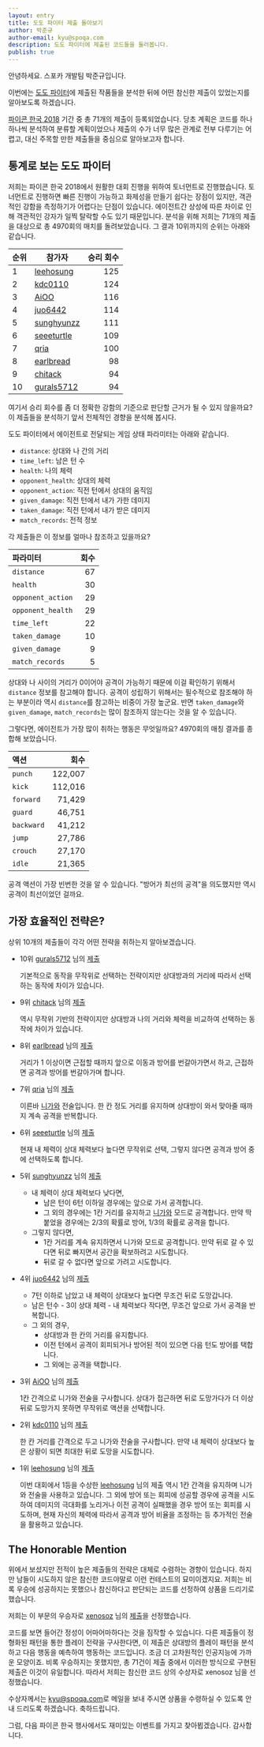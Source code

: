 ```yaml
---
layout: entry
title: 도도 파이터 제출 돌아보기
author: 박준규
author-email: kyu@spoqa.com
description: 도도 파이터에 제출된 코드들을 둘러봅니다.
publish: true
---
```


안녕하세요. 스포카 개발팀 박준규입니다.

이번에는 [도도 파이터]에 제출된 작품들을 분석한 뒤에 어떤 참신한 제출이 있었는지를 알아보도록 하겠습니다.

[파이콘 한국 2018] 기간 중 총 71개의 제출이 등록되었습니다. 당초 계획은 코드를 하나하나씩 분석하여 분류할 계획이었으나 제출의 수가 너무 많은 관계로 전부 다루기는 어렵고, 대신 주목할 만한 제출들을 중심으로 알아보고자 합니다.

## 통계로 보는 도도 파이터

저희는 파이콘 한국 2018에서 원활한 대회 진행을 위하여 토너먼트로 진행했습니다. 토너먼트로 진행하면 빠른 진행이 가능하고 화제성을 만들기 쉽다는 장점이 있지만, 객관적인 강함을 측정하기가 어렵다는 단점이 있습니다. 에이전트간 상성에 따른 차이로 인해 객관적인 강자가 일찍 탈락할 수도 있기 때문입니다. 분석을 위해 저희는 71개의 제출을 대상으로 총 4970회의 매치를 돌려보았습니다. 그 결과 10위까지의 순위는 아래와 같습니다.

| 순위 | 참가자 | 승리 회수 | 
| --- | --- | ---:|
| 1 | [leehosung](https://github.com/leehosung) | 125 |
| 2 | [kdc0110](https://github.com/kdc0110) | 124 |
| 3 | [AiOO](https://github.com/AiOO) | 116 |
| 4 | [juo6442](https://github.com/juo6442) | 114 |
| 5 | [sunghyunzz](https://github.com/sunghyunzz) | 111 |
| 6 | [seeeturtle](https://github.com/seeeturtle) | 109 |
| 7 | [qria](https://github.com/qria) | 100 |
| 8 | [earlbread](https://github.com/earlbread) | 98 |
| 9 | [chitack](https://github.com/chitack) | 94 |
| 10 | [gurals5712](https://github.com/gurals5712) | 94 |

여기서 승리 회수를 좀 더 정확한 강함의 기준으로 판단할 근거가 될 수 있지 않을까요? 이 제출들을 분석하기 앞서 전체적인 경향을 분석해 봅시다.

도도 파이터에서 에이전트로 전달되는 게임 상태 파라미터는 아래와 같습니다.

* `distance`: 상대와 나 간의 거리
* `time_left`: 남은 턴 수
* `health`: 나의 체력
* `opponent_health`: 상대의 체력
* `opponent_action`: 직전 턴에서 상대의 움직임
* `given_damage`: 직전 턴에서 내가 가한 데미지
* `taken_damage`: 직전 턴에서 내가 받은 데미지
* `match_records`: 전적 정보

각 제출들은 이 정보를 얼마나 참조하고 있을까요?

| 파라미터 | 회수 |
|:--- | ---:|
| `distance` | 67 |
| `health` | 30 |
| `opponent_action` | 29 |
| `opponent_health` | 29 |
| `time_left` | 22 |
| `taken_damage` | 10 |
| `given_damage` | 9 |
| `match_records` | 5 |

상대와 나 사이의 거리가 0이어야 공격이 가능하기 때문에 이걸 확인하기 위해서 `distance` 정보를 참고해야 합니다. 공격이 성립하기 위해서는 필수적으로 참조해야 하는 부분이라 역시 `distance`를 참고하는 비중이 가장 높군요. 반면 `taken_damage`와 `given_damage`, `match_records`는 많이 참조하지 않는다는 것을 알 수 있습니다.

그렇다면, 에이전트가 가장 많이 취하는 행동은 무엇일까요? 4970회의 매칭 결과를 종합해 보았습니다.

| 액션 | 회수 |
|:--- | ---:|
| `punch` | 122,007 |
| `kick` | 112,016 |
| `forward` | 71,429 |
| `guard` | 46,751 |
| `backward` | 41,212 |
| `jump` | 27,786 |
| `crouch` | 27,170 |
| `idle` | 21,365 |

공격 액션이 가장 빈번한 것을 알 수 있습니다. "방어가 최선의 공격"을 의도했지만 역시 공격이 최선이었던 걸까요.

## 가장 효율적인 전략은?

상위 10개의 제출들이 각각 어떤 전략을 취하는지 알아보겠습니다.

* 10위 [gurals5712](https://github.com/gurals5712) 님의 [제출](https://gist.github.com/segfault87/c6bd3572ca48ad970fcfb087362f774b#file-gurals5712-py)

  기본적으로 동작을 무작위로 선택하는 전략이지만 상대방과의 거리에 따라서 선택하는 동작에 차이가 있습니다.

* 9위 [chitack](https://github.com/chitack) 님의 [제출](https://gist.github.com/segfault87/c6bd3572ca48ad970fcfb087362f774b#file-chitack-py)

  역시 무작위 기반의 전략이지만 상대방과 나의 거리와 체력을 비교하여 선택하는 동작에 차이가 있습니다.

* 8위 [earlbread](https://github.com/earlbread) 님의 [제출](https://gist.github.com/segfault87/c6bd3572ca48ad970fcfb087362f774b#file-earlbread-py)

  거리가 1 이상이면 근접할 때까지 앞으로 이동과 방어를 번갈아가면서 하고, 근접하면 공격과 방어를 번갈아가며 합니다.

* 7위 [qria](https://github.com/qria) 님의 [제출](https://gist.github.com/segfault87/c6bd3572ca48ad970fcfb087362f774b#file-qria-py)

  이른바 [니가와] 전술입니다. 한 칸 정도 거리를 유지하며 상대방이 와서 맞아줄 때까지 계속 공격을 반복합니다.

* 6위 [seeeturtle](https://github.com/seeeturtle) 님의 [제출](https://gist.github.com/segfault87/c6bd3572ca48ad970fcfb087362f774b#file-seeeturtle-py)

  현재 내 체력이 상대 체력보다 높다면 무작위로 선택, 그렇지 않다면 공격과 방어 중에 선택하도록 합니다.

* 5위 [sunghyunzz](https://github.com/sunghyunzz) 님의 [제출](https://gist.github.com/segfault87/c6bd3572ca48ad970fcfb087362f774b#file-sunghyunzz-py)

  * 내 체력이 상대 체력보다 낮다면,
    * 남은 턴이 6턴 이하일 경우에는 앞으로 가서 공격합니다.
    * 그 외의 경우에는 1칸 거리를 유지하고 [니가와] 모드로 공격합니다. 만약 딱 붙었을 경우에는 2/3의 확률로 방어, 1/3의 확률로 공격을 합니다.
  * 그렇지 않다면,
    * 1칸 거리를 계속 유지하면서 니가와 모드로 공격합니다. 만약 뒤로 갈 수 있다면 뒤로 빠지면서 공간을 확보하려고 시도합니다.
    * 뒤로 갈 수 없다면 앞으로 가려고 시도합니다.
  
* 4위 [juo6442](https://github.com/juo6442) 님의 [제출](https://gist.github.com/segfault87/c6bd3572ca48ad970fcfb087362f774b#file-juo6442-py)

  * 7턴 이하로 남았고 내 체력이 상대보다 높다면 무조건 뒤로 도망갑니다.
  * 남은 턴수 - 3이 상대 체력 - 내 체력보다 작다면, 무조건 앞으로 가서 공격을 반복합니다.
  * 그 외의 경우,
    * 상대방과 한 칸의 거리를 유지합니다.
    * 이전 턴에서 공격이 회피되거나 방어된 적이 있으면 다음 턴도 방어를 택합니다.
    * 그 외에는 공격을 택합니다.
    
* 3위 [AiOO](https://github.com/AiOO) 님의 [제출](https://gist.github.com/segfault87/c6bd3572ca48ad970fcfb087362f774b#file-aioo-py)

  1칸 간격으로 니가와 전술을 구사합니다. 상대가 접근하면 뒤로 도망가다가 더 이상 뒤로 도망가지 못하면 무작위로 액션을 선택합니다.

* 2위 [kdc0110](https://github.com/kdc0110) 님의 [제출](https://gist.github.com/segfault87/c6bd3572ca48ad970fcfb087362f774b#file-kdc0110-py)

  한 칸 거리를 간격으로 두고 니가와 전술을 구사합니다. 만약 내 체력이 상대보다 높은 상황이 되면 최대한 뒤로 도망을 시도합니다.

* 1위 [leehosung](https://github.com/leehosung) 님의 [제출](https://gist.github.com/segfault87/c6bd3572ca48ad970fcfb087362f774b#file-leehosung-py)

  이번 대회에서 1등을 수상한 [leehosung](https://github.com/leehosung) 님의 제출 역시 1칸 간격을 유지하며 니가와 전술을 사용하고 있습니다. 그 외에 방어 또는 회피에 성공할 경우에 공격을 시도하여 데미지의 극대화를 노리거나 이전 공격이 실패했을 경우 방어 또는 회피를 시도하며, 현재 자신의 체력에 따라서 공격과 방어 비율을 조정하는 등 추가적인 전술을 활용하고 있습니다.

## The Honorable Mention

위에서 보셨지만 전적이 높은 제출들의 전략은 대체로 수렴하는 경향이 있습니다. 하지만 남들이 시도하지 않은 참신한 코드야말로 이런 컨테스트의 묘미이겠지요. 저희는 비록 우승에 성공하지는 못했으나 참신하다고 판단되는 코드를 선정하여 상품을 드리기로 했습니다.

저희는 이 부문의 우승자로 [xenosoz](https://github.com/xenosoz) 님의 [제출](https://gist.github.com/segfault87/12f4e29fe41a676d6e8087dce53cf4f5)을 선정했습니다.

코드를 보면 들어간 정성이 어마어마하다는 것을 짐작할 수 있습니다. 다른 제출들이 정형화된 패턴을 통한 플레이 전략을 구사한다면, 이 제출은 상대방의 플레이 패턴을 분석하고 다음 행동을 예측하여 행동하는 코드입니다. 조금 더 고차원적인 인공지능에 가까운 모양이죠. 비록 우승하지는 못했지만, 총 71건이 제출 중에서 이러한 방식으로 구현된 제출은 이것이 유일합니다. 따라서 저희는 참신한 코드 상의 수상자로 xenosoz 님을 선정했습니다.

수상자께서는 [kyu@spoqa.com](mailto:kyu@spoqa.com)로 메일을 보내 주시면 상품을 수령하실 수 있도록 안내 드리도록 하겠습니다. 축하드립니다.

그럼, 다음 파이콘 한국 행사에서도 재미있는 이벤트를 가지고 찾아뵙겠습니다. 감사합니다.

  [도도 파이터]: https://pycon-2018-dodo-fighter.spoqa.com
  [파이콘 한국 2018]: https://www.pycon.kr/2018/
  [니가와]: https://namu.wiki/w/%EB%8B%88%EA%B0%80%EC%99%80

